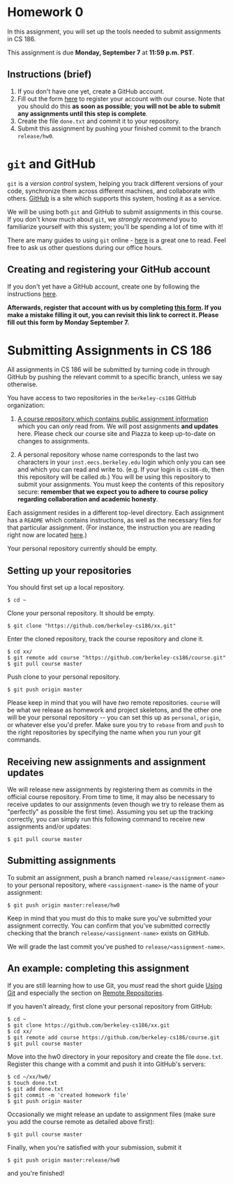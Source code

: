 # Homework 0

In this assignment, you will set up the tools needed to submit assignments in CS 186.

This assignment is due **Monday, September 7** at **11:59 p.m. PST**.

## Instructions (brief)
1. If you don't have one yet, create a GitHub account.
1. Fill out the form [here](http://goo.gl/forms/WB4RjBnZSp) to register your account with our course. Note that you should do this **as soon as possible**; **you will not be able to submit any assignments until this step is complete**.
1. Create the file `done.txt` and commit it to your repository.
1. Submit this assignment by pushing your finished commit to the branch `release/hw0`.

# `git` and GitHub

`git` is a *version control* system, helping you track different versions of your code, synchronize them across different machines, and collaborate with others. [GitHub](https://github.com) is a site which supports this system, hosting it as a service.

We will be using both `git` and GitHub to submit assignments in this course. If you don't know much about `git`, we *strongly recommend* you to familiarize yourself with this system; you'll be spending a lot of time with it!

There are many guides to using `git` online - [here](http://git-scm.com/book/en/v1/Getting-Started) is a great one to read. Feel free to ask us other questions during our office hours.

## Creating and registering your GitHub account

If you don't yet have a GitHub account, create one by following the instructions [here](https://help.github.com/articles/set-up-git/).

**Afterwards, register that account with us by completing [this form](http://goo.gl/forms/WB4RjBnZSp). If you make a mistake filling it out, you can revisit this link to correct it. Please fill out this form by Monday September 7.**

# Submitting Assignments in CS 186

All assignments in CS 186 will be submitted by turning code in through GitHub by pushing the relevant commit to a specific branch, unless we say otherwise.

You have access to two repositories in the `berkeley-cs186` GitHub organization:

1. [A course repository which contains public assignment information](https://github.com/berkeley-cs186/course) which you can *only* read from. We will post assignments **and updates** here. Please check our course site and Piazza to keep up-to-date on changes to assignments.

1. A personal repository whose name corresponds to the last two characters in your `inst.eecs.berkeley.edu` login which only you can see and which you can read and write to. (e.g. If your login is `cs186-db`, then this repository will be called `db`.) You will be using this repository to submit your assignments. You must keep the contents of this repository secure: **remember that we expect you to adhere to course policy regarding collaboration and academic honesty**.

Each assignment resides in a different top-level directory. Each assignment has a `README` which contains instructions, as well as the necessary files for that particular assignment. (For instance, the instruction you are reading right now are located [here](http://github.com/berkeley-cs186/course/blob/master/hw0/README.md).)

Your personal repository currently should be empty.

## Setting up your repositories

You should first set up a local repository.

    $ cd ~

Clone your personal repository. It should be empty.

    $ git clone "https://github.com/berkeley-cs186/xx.git"

Enter the cloned repository, track the course repository and clone it.

    $ cd xx/
    $ git remote add course "https://github.com/berkeley-cs186/course.git"
    $ git pull course master

Push clone to your personal repository.

    $ git push origin master

Please keep in mind that you will have *two* remote repositories. `course` will be what we release as homework and project skeletons, and the other one will be your personal repository -- you can set this up as `personal`, `origin`, or whatever else you'd prefer. Make sure you try to `rebase` from and `push` to the right repositories by specifying the name when you run your git commands. 


## Receiving new assignments and assignment updates

We will release new assignments by registering them as commits in the official course repository. From time to time, it may also be necessary to receive updates to our assignments (even though we try to release them as "perfectly" as possible the first time). Assuming you set up the tracking correctly, you can simply run this following command to receive new assignments and/or updates:

    $ git pull course master

## Submitting assignments

To submit an assignment, push a branch named `release/<assignment-name>` to your personal repository, where `<assignment-name>` is the name of your assignment:

    $ git push origin master:release/hw0

Keep in mind that you must do this to make sure you've submitted your assignment correctly. You can confirm that you've submitted correctly checking that the branch `release/<assignment-name>` exists on GitHub.

We will grade the last commit you've pushed to `release/<assignment-name>`.

## An example: completing this assignment

If you are still learning how to use Git, you *must* read the short guide [Using Git](http://berkeley-cs61b.github.io/public_html/materials/guides/using-git.html) and especially the section on [Remote Repositories](http://berkeley-cs61b.github.io/public_html/materials/guides/using-git.html#f-remote-repositories).

If you haven't already, first clone your personal repository from GitHub:

    $ cd ~
    $ git clone https://github.com/berkeley-cs186/xx.git
    $ cd xx/
    $ git remote add course https://github.com/berkeley-cs186/course.git
    $ git pull course master

Move into the hw0 directory in your repository and create the file `done.txt`. Register this change with a commit and push it into GitHub's servers:

    $ cd ~/xx/hw0/
    $ touch done.txt
    $ git add done.txt
    $ git commit -m 'created homework file'
    $ git push origin master

Occasionally we might release an update to assignment files (make sure you add the course remote as detailed above first):

    $ git pull course master

Finally, when you're satisfied with your submission, submit it

    $ git push origin master:release/hw0

and you're finished!


